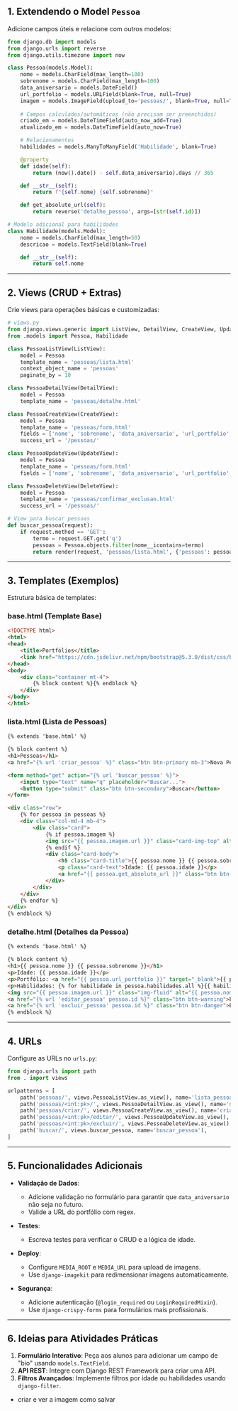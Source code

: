 ## **1. Extendendo o Model `Pessoa`**
Adicione campos úteis e relacione com outros modelos:

```python
from django.db import models
from django.urls import reverse
from django.utils.timezone import now

class Pessoa(models.Model):
    nome = models.CharField(max_length=100)
    sobrenome = models.CharField(max_length=100)
    data_aniversario = models.DateField()
    url_portfolio = models.URLField(blank=True, null=True)
    imagem = models.ImageField(upload_to='pessoas/', blank=True, null=True)
    
    # Campos calculados/automáticos (não precisam ser preenchidos)
    criado_em = models.DateTimeField(auto_now_add=True)
    atualizado_em = models.DateTimeField(auto_now=True)

    # Relacionamentos
    habilidades = models.ManyToManyField('Habilidade', blank=True)

    @property
    def idade(self):
        return (now().date() - self.data_aniversario).days // 365

    def __str__(self):
        return f"{self.nome} {self.sobrenome}"

    def get_absolute_url(self):
        return reverse('detalhe_pessoa', args=[str(self.id)])

# Modelo adicional para habilidades
class Habilidade(models.Model):
    nome = models.CharField(max_length=50)
    descricao = models.TextField(blank=True)

    def __str__(self):
        return self.nome
```

---

## **2. Views (CRUD + Extras)**
Crie views para operações básicas e customizadas:

```python
# views.py
from django.views.generic import ListView, DetailView, CreateView, UpdateView, DeleteView
from .models import Pessoa, Habilidade

class PessoaListView(ListView):
    model = Pessoa
    template_name = 'pessoas/lista.html'
    context_object_name = 'pessoas'
    paginate_by = 10

class PessoaDetailView(DetailView):
    model = Pessoa
    template_name = 'pessoas/detalhe.html'

class PessoaCreateView(CreateView):
    model = Pessoa
    template_name = 'pessoas/form.html'
    fields = ['nome', 'sobrenome', 'data_aniversario', 'url_portfolio', 'imagem', 'habilidades']
    success_url = '/pessoas/'

class PessoaUpdateView(UpdateView):
    model = Pessoa
    template_name = 'pessoas/form.html'
    fields = ['nome', 'sobrenome', 'data_aniversario', 'url_portfolio', 'imagem', 'habilidades']

class PessoaDeleteView(DeleteView):
    model = Pessoa
    template_name = 'pessoas/confirmar_exclusao.html'
    success_url = '/pessoas/'

# View para buscar pessoas
def buscar_pessoa(request):
    if request.method == 'GET':
        termo = request.GET.get('q')
        pessoas = Pessoa.objects.filter(nome__icontains=termo)
        return render(request, 'pessoas/lista.html', {'pessoas': pessoas})
```

---

## **3. Templates (Exemplos)**
Estrutura básica de templates:

### **base.html (Template Base)**
```html
<!DOCTYPE html>
<html>
<head>
    <title>Portfólios</title>
    <link href="https://cdn.jsdelivr.net/npm/bootstrap@5.3.0/dist/css/bootstrap.min.css" rel="stylesheet">
</head>
<body>
    <div class="container mt-4">
        {% block content %}{% endblock %}
    </div>
</body>
</html>
```

### **lista.html (Lista de Pessoas)**
```html
{% extends 'base.html' %}

{% block content %}
<h1>Pessoas</h1>
<a href="{% url 'criar_pessoa' %}" class="btn btn-primary mb-3">Nova Pessoa</a>

<form method="get" action="{% url 'buscar_pessoa' %}">
    <input type="text" name="q" placeholder="Buscar...">
    <button type="submit" class="btn btn-secondary">Buscar</button>
</form>

<div class="row">
    {% for pessoa in pessoas %}
    <div class="col-md-4 mb-4">
        <div class="card">
            {% if pessoa.imagem %}
            <img src="{{ pessoa.imagem.url }}" class="card-img-top" alt="{{ pessoa.nome }}">
            {% endif %}
            <div class="card-body">
                <h5 class="card-title">{{ pessoa.nome }} {{ pessoa.sobrenome }}</h5>
                <p class="card-text">Idade: {{ pessoa.idade }}</p>
                <a href="{{ pessoa.get_absolute_url }}" class="btn btn-info">Ver Detalhes</a>
            </div>
        </div>
    </div>
    {% endfor %}
</div>
{% endblock %}
```

### **detalhe.html (Detalhes da Pessoa)**
```html
{% extends 'base.html' %}

{% block content %}
<h1>{{ pessoa.nome }} {{ pessoa.sobrenome }}</h1>
<p>Idade: {{ pessoa.idade }}</p>
<p>Portfólio: <a href="{{ pessoa.url_portfolio }}" target="_blank">{{ pessoa.url_portfolio }}</a></p>
<p>Habilidades: {% for habilidade in pessoa.habilidades.all %}{{ habilidade }}{% if not forloop.last %}, {% endif %}{% endfor %}</p>
<img src="{{ pessoa.imagem.url }}" class="img-fluid" alt="{{ pessoa.nome }}">
<a href="{% url 'editar_pessoa' pessoa.id %}" class="btn btn-warning">Editar</a>
<a href="{% url 'excluir_pessoa' pessoa.id %}" class="btn btn-danger">Excluir</a>
{% endblock %}
```

---

## **4. URLs**
Configure as URLs no `urls.py`:

```python
from django.urls import path
from . import views

urlpatterns = [
    path('pessoas/', views.PessoaListView.as_view(), name='lista_pessoas'),
    path('pessoas/<int:pk>/', views.PessoaDetailView.as_view(), name='detalhe_pessoa'),
    path('pessoas/criar/', views.PessoaCreateView.as_view(), name='criar_pessoa'),
    path('pessoas/<int:pk>/editar/', views.PessoaUpdateView.as_view(), name='editar_pessoa'),
    path('pessoas/<int:pk>/excluir/', views.PessoaDeleteView.as_view(), name='excluir_pessoa'),
    path('buscar/', views.buscar_pessoa, name='buscar_pessoa'),
]
```

---

## **5. Funcionalidades Adicionais**
- **Validação de Dados**: 
  - Adicione validação no formulário para garantir que `data_aniversario` não seja no futuro.
  - Valide a URL do portfólio com regex.
  
- **Testes**:
  - Escreva testes para verificar o CRUD e a lógica de idade.
  
- **Deploy**:
  - Configure `MEDIA_ROOT` e `MEDIA_URL` para upload de imagens.
  - Use `django-imagekit` para redimensionar imagens automaticamente.

- **Segurança**:
  - Adicione autenticação (`@login_required` ou `LoginRequiredMixin`).
  - Use `django-crispy-forms` para formulários mais profissionais.

---

## **6. Ideias para Atividades Práticas**
1. **Formulário Interativo**: Peça aos alunos para adicionar um campo de "bio" usando `models.TextField`.
2. **API REST**: Integre com Django REST Framework para criar uma API.
3. **Filtros Avançados**: Implemente filtros por idade ou habilidades usando `django-filter`.

- criar e ver a imagem como salvar

